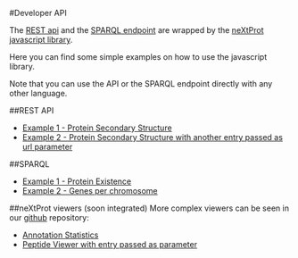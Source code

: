 #Developer API

The [REST api](https://api.nextprot.org) and the [SPARQL endpoint](https://api.nextprot.org/sparql) are wrapped by the [neXtProt javascript library](https://github.com/calipho-sib/nextprot-js). 

Here you can find some simple examples on how to use the javascript library. 

Note that you can use the API or the SPARQL endpoint directly with any other language.

##REST API
* [Example 1 - Protein Secondary Structure](http://bl.ocks.org/ddtxra/75545ffaa0c6db260a40)
* [Example 2 - Protein Secondary Structure with another entry passed as url parameter ](http://bl.ocks.org/ddtxra/raw/75545ffaa0c6db260a40/?nxentry=NX_Q96EY8)

##SPARQL

* [Example 1 - Protein Existence](http://bl.ocks.org/ddtxra/a1fd0e5613ed6b72ff8f)
* [Example 2 - Genes per chromosome](http://bl.ocks.org/ddtxra/4a5189dba66cd84aefd1)


##neXtProt viewers (soon integrated)
More complex viewers can be seen in our [github](https://github.com/calipho-sib/nextprot-viewers) repository:

* [Annotation Statistics](https://cdn.rawgit.com/calipho-sib/nextprot-viewers/master/annot-stats/app/assets/index.html)
* [Peptide Viewer with entry passed as parameter](https://cdn.rawgit.com/calipho-sib/nextprot-viewers/master/peptide-viewer/app/assets/index.html?nxentry=NX_P46976)
